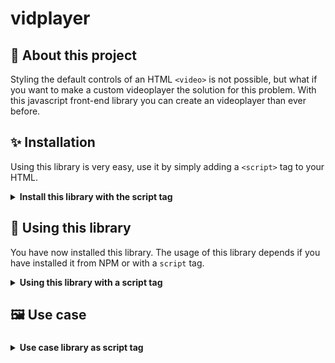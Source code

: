 # vidplayer

## 🎥 About this project
Styling the default controls of an HTML `<video>` is not possible, but what if you want to make a custom videoplayer the solution for this problem. With this javascript front-end library you can create an videoplayer than ever before.

## ✨ Installation
Using this library is very easy, use it by simply adding a `<script>` tag to your HTML.

<details>
<summary><strong>Install this library with the script tag</strong></summary>

So you want to use this library with a `script` tag:<br>

1. First of all add the script tag to your website. The source of this URL should be url
``` HTML
  <body>
    ...
    <script src="https://stefanradouane.github.io/vidplayer/index.js"></script>
  </body>
```
2. Now you have to add the link tag to the head of your website. The source of this URL should be

``` HTML
<head>
  ...
  <link rel="stylesheet" href="https://stefanradouane.github.io/vidplayer/style.css" />
</head>
```

3. <strong>Well done, for now you are all set up, <em>ain't that easy</em></strong>

> There might be a change that these links doesn't work. In that case it's good that you have installed the module so you have these files locally inside your `node_modules` directory

</details>

## :movie_camera: Using this library

You have now installed this library. The usage of this library depends if you have installed it from NPM or with a `script` tag.

<details>
<summary><strong>Using this library with a script tag</strong></summary>

You added the the script tag on your HTML page. Now you have to create a vidplayer

1. First create your video element and add the class name of vidplayer

```HTML
<video class="vidplayer">
  <source ...>
</video>
```

2. This vidplayeran be configured by adding a dataset attribute of `settings` to this vidplayer

```HTML
<video class="vidplayer" data-settings="{}">
```

<em>Well done, you have created a default vidplayer</em>

3. Adding a theme to the vidplayer

There are a couple automatic created themes you can use. These are:

* default
* minimal
* box
* box-minimal
* flashy
* flashy-minimal

You can use a theme by simply defining a theme in the dataset `settings`.

```HTML
<video class="vidplayer" data-settings="{'theme': 'THEME NAME'}">
```

> <em>If there is no theme defined the default theme will be used.</em>

4. <strong>Adding a colorscheme to the vidplayer </strong>

The colorscheme contains three colors. These colors are: 

* The base color 
  * This is the background color of a controllable part (eg. the background of the controller section).
  * <em>this color can be undefined than in will be created by itself (default = rgba(11,11,11, 0.75))</em>
* The tile color 
  * This is the fill color of the icons (eg. icon play)
  * <em>this color can be undefined than in will be created by itself (default = rgba(220, 220, 220, 1))</em>
* The hover color
  * This color is the fill color when a control is hovered. 
  * <em>this color can be undefined than in will be created by itself (default = tile color * 80%)</em>


You can apply your sites colorscheme to the vidplayery defining the colorscheme tot the dataset `settings`.
To define the colorscheme there are a couple posibilities
<em>The color value can be RGB, RGBA, HEX or an CSScolorName</em>

1. Define only the tile color.

By defining a `String` as the colorscheme only the tile color will be set. 

```HTML
<video class="vidplayer" data-settings="{'colorscheme': 'COLOR'}">
```

2. Define base color and tile color

By defining an `Array` of two value's as the color scheme the tile color an base color will be defined.

```HTML
<video class="vidplayer" data-settings="{'colorscheme': ['COLOR', 'COLOR']}">
```

<em><strong>The first value represents the base color, and the second value the tile color</strong></em>

3. Define base color, tile color and hover color

By defining an `Array` of three value's as the color scheme the tile color, base color and hover color will be defined.

```HTML
<video class="vidplayer" data-settings="{'colorscheme': ['COLOR', 'COLOR', 'COLOR']}">
```

<em><strong>The first value represents the base color, the second value the tile color and the third value the hover color</strong></em>

> <em>If there is no theme defined the default theme will be used.</em>


### That's it. Enjoy the vidplayer
</details>

## :framed_picture: Use case

### 

<details>
<summary><strong>Use case library as script tag</strong></summary>

```HTML
<head>
...
<link rel="stylesheet" src="https://stefanradouane.github.io/vidplayer/style.css">
</head>

<body>
...
<video class="vidplayer" data-settings="{'theme': 'flashy', 'colorscheme': ['rgba(21,28,30,0.75)', 'rgb(190, 30, 200)']}">
  <source>
</video>
...
<script src="https://stefanradouane.github.io/vidplayer/script.js"></script>
</body>

```
</details>



<!-- Making a `<video>` element in HTML is easy. The default controls are able if you add the property `controls` to the video element (`<video controls>`) -->


<!-- A javascript library to create front-end video components -->
